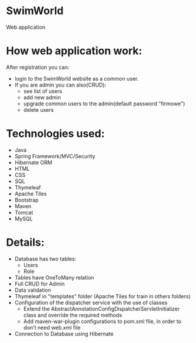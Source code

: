# SwimWorld
Web application

# How web application work:
After registration you can:
 - login to the SwimWorld website as a common user.
 - If you are admin you can also(CRUD): 
    - see list of users
    - add new admin
    - upgrade common users to the admin(default password "firmowe") 
    - delete users

# Technologies used:
- Java
- Spring Framework/MVC/Security 
- Hibernate ORM 
- HTML
- CSS 
- SQL
- Thymeleaf 
- Apache Tiles 
- Bootstrap  
- Maven
- Tomcat
- MySQL

# Details:
- Database has two tables:
   - Users
   - Role
- Tables have OneToMany relation
- Full CRUD for Admin
- Data validation
- Thymeleaf in "templates" folder (Apache Tiles for train in others folders)
- Configuration of the dispatcher service with the use of classes 
   - Extend the AbstractAnnotationConfigDispatcherServletInitializer class and override the required methods
   - Add maven-war-plugin configurations to pom.xml file, in order to don't need web.xml file
- Connection to Database using Hibernate
